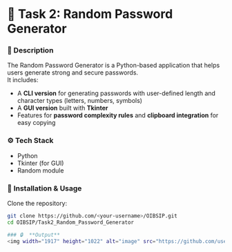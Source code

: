 # 🧠 Task 2: Random Password Generator

### 📌 Description
The Random Password Generator is a Python-based application that helps users generate strong and secure passwords.  
It includes:

- A **CLI version** for generating passwords with user-defined length and character types (letters, numbers, symbols)  
- A **GUI version** built with **Tkinter**  
- Features for **password complexity rules** and **clipboard integration** for easy copying  

### ⚙️ **Tech Stack**  
- Python  
- Tkinter (for GUI)  
- Random module  

### 🧩 **Installation & Usage**  

Clone the repository:  
```bash
git clone https://github.com/<your-username>/OIBSIP.git
cd OIBSIP/Task2_Random_Password_Generator

### 🔒  **Output**
<img width="1917" height="1022" alt="image" src="https://github.com/user-attachments/assets/35acd85f-a950-45a7-84a1-e9caf12d6dff" />



